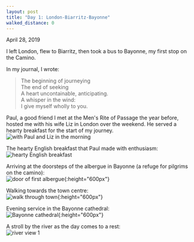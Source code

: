 ```yaml
---
layout: post
title: "Day 1: London-Biarritz-Bayonne"
walked_distance: 0
---
```

April 28, 2019

I left London, flew to Biarritz, then took a bus to Bayonne, my first stop on the Camino.

In my journal, I wrote: 
> The beginning of journeying  
> The end of seeking  
> A heart uncontainable, anticipating.  
> A whisper in the wind:   
> 	I give myself wholly to you.

Paul, a good friend I met at the Men's Rite of Passage the year before, hosted me with his wife Liz in London over the weekend. He served a hearty breakfast for the start of my journey.  
![with Paul and Liz in the morning](/assets/img/camino/day_1/20190428_100040.jpg)

The hearty English breakfast that Paul made with enthusiasm:  
![hearty English breakfast](/assets/img/camino/day_1/20190428_092812.jpg)

Arriving at the doorsteps of the albergue in Bayonne (a refuge for pilgrims on the camino):  
![door of first albergue](/assets/img/camino/day_1/20190428_182544.jpg){:height="600px"}

Walking towards the town centre:  
![walk through town](/assets/img/camino/day_1/20190428_193850.jpg){:height="600px"} 

Evening service in the Bayonne cathedral:  
![Bayonne cathedral](/assets/img/camino/day_1/20190428_195823.jpg){:height="600px"} 

A stroll by the river as the day comes to a rest:  
![river view 1](/assets/img/camino/day_1/20190428_205044.jpg)  
